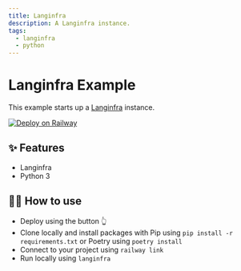 ```yaml
---
title: Langinfra
description: A Langinfra instance.
tags:
  - langinfra
  - python
---
```


# Langinfra Example

This example starts up a [Langinfra](https://github.com/langinfra/langinfra.git) instance.

[![Deploy on Railway](https://railway.app/button.svg)](https://railway.app/template/JMXEWp?referralCode=MnPSdg)

## ✨ Features

- Langinfra
- Python 3

## 💁‍♀️ How to use

- Deploy using the button 👆
- Clone locally and install packages with Pip using `pip install -r requirements.txt` or Poetry using `poetry install`
- Connect to your project using `railway link`
- Run locally using `langinfra`
